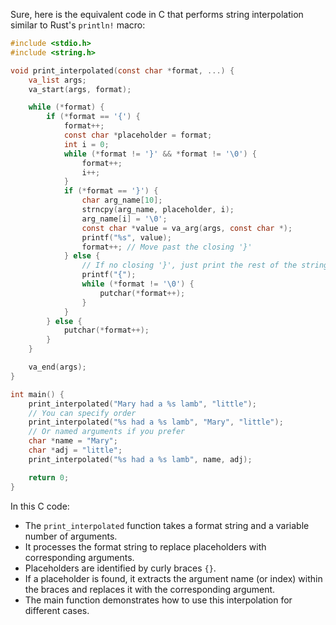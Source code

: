  Sure, here is the equivalent code in C that performs string interpolation similar to Rust's `println!` macro:

```c
#include <stdio.h>
#include <string.h>

void print_interpolated(const char *format, ...) {
    va_list args;
    va_start(args, format);

    while (*format) {
        if (*format == '{') {
            format++;
            const char *placeholder = format;
            int i = 0;
            while (*format != '}' && *format != '\0') {
                format++;
                i++;
            }
            if (*format == '}') {
                char arg_name[10];
                strncpy(arg_name, placeholder, i);
                arg_name[i] = '\0';
                const char *value = va_arg(args, const char *);
                printf("%s", value);
                format++; // Move past the closing '}'
            } else {
                // If no closing '}', just print the rest of the string as is
                printf("{");
                while (*format != '\0') {
                    putchar(*format++);
                }
            }
        } else {
            putchar(*format++);
        }
    }

    va_end(args);
}

int main() {
    print_interpolated("Mary had a %s lamb", "little");
    // You can specify order
    print_interpolated("%s had a %s lamb", "Mary", "little");
    // Or named arguments if you prefer
    char *name = "Mary";
    char *adj = "little";
    print_interpolated("%s had a %s lamb", name, adj);

    return 0;
}
```

In this C code:
- The `print_interpolated` function takes a format string and a variable number of arguments.
- It processes the format string to replace placeholders with corresponding arguments.
- Placeholders are identified by curly braces `{}`.
- If a placeholder is found, it extracts the argument name (or index) within the braces and replaces it with the corresponding argument.
- The main function demonstrates how to use this interpolation for different cases.
